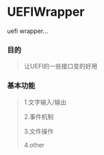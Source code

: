 # UEFIWrapper
uefi wrapper...


### 目的
>
> 让UEFI的一些接口变的好用
>


### 基本功能
>
> 1.文字输入/输出
>
> 2.事件机制
>
> 3.文件操作
>
> 4.other
>